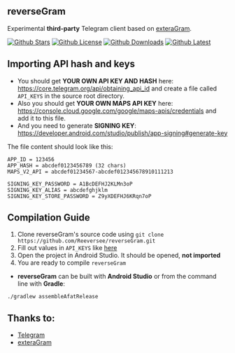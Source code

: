 ## reverseGram

Experimental **third-party** Telegram client based on [exteraGram](https://github.com/exteraSquad/exteraGram).

[![Github Stars](https://img.shields.io/github/stars/Reeversee/reverseGram?color=%2364f573&style=for-the-badge)](https://github.com/Reeversee/reverseGram/stargazers) 
 [![Github License](https://img.shields.io/github/license/Reeversee/reverseGram?color=%2364f573&style=for-the-badge)](https://github.com/Reeversee/reverseGram/blob/master/COPYING) 
 [![Github Downloads](https://img.shields.io/github/downloads/Reeversee/reverseGram/total.svg?color=%23f5ad64&style=for-the-badge)](https://github.com/Reeversee/reverseGram/releases/) 
 [![Github Latest](https://img.shields.io/github/v/release/Reeversee/reverseGram?display_name=tag&color=%23f5ad64&style=for-the-badge)](https://github.com/Reeversee/reverseGram/releases/latest)

## Importing API hash and keys 
 - You should get **YOUR OWN API KEY AND HASH** here: https://core.telegram.org/api/obtaining_api_id and create a file called `API_KEYS` in the source root directory. 
 - Also you should get **YOUR OWN MAPS API KEY** here: https://console.cloud.google.com/google/maps-apis/credentials and add it to this file. 
 - And you need to generate **SIGNING KEY**: https://developer.android.com/studio/publish/app-signing#generate-key 
  
 The file content should look like this: 
 ``` 
 APP_ID = 123456 
 APP_HASH = abcdef0123456789 (32 chars) 
 MAPS_V2_API = abcdef01234567-abcdef012345678910111213 
  
 SIGNING_KEY_PASSWORD = A1BcDEFHJ2KLMn3oP 
 SIGNING_KEY_ALIAS = abcdefghjklm 
 SIGNING_KEY_STORE_PASSWORD = Z9yXDEFHJ6KRqn7oP 
 ``` 
  
 ## Compilation Guide 
 1. Clone reverseGram's source code using `git clone https://github.com/Reeversee/reverseGram.git` 
 2. Fill out values in `API_KEYS` like [here](https://github.com/Reeversee/reverseGram#importing-api-hash-and-keys) 
 3. Open the project in Android Studio. It should be opened, **not imported** 
 4. You are ready to compile `reverseGram` 
  
 - **reverseGram** can be built with **Android Studio** or from the command line with **Gradle**: 
 ``` 
 ./gradlew assembleAfatRelease 
 ``` 

## Thanks to:
- [Telegram](https://github.com/DrKLO/Telegram)
- [exteraGram](https://github.com/exteraSquad/exteraGram)